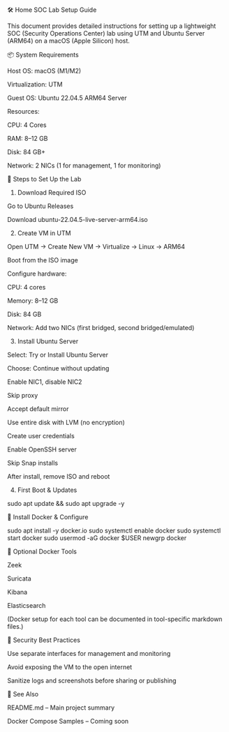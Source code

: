 🛠️ Home SOC Lab Setup Guide

This document provides detailed instructions for setting up a lightweight SOC (Security Operations Center) lab using UTM and Ubuntu Server (ARM64) on a macOS (Apple Silicon) host.

📦 System Requirements

Host OS: macOS (M1/M2)

Virtualization: UTM

Guest OS: Ubuntu 22.04.5 ARM64 Server

Resources:

CPU: 4 Cores

RAM: 8–12 GB

Disk: 84 GB+

Network: 2 NICs (1 for management, 1 for monitoring)

🔧 Steps to Set Up the Lab

1. Download Required ISO

Go to Ubuntu Releases

Download ubuntu-22.04.5-live-server-arm64.iso

2. Create VM in UTM

Open UTM → Create New VM → Virtualize → Linux → ARM64

Boot from the ISO image

Configure hardware:

CPU: 4 cores

Memory: 8–12 GB

Disk: 84 GB

Network: Add two NICs (first bridged, second bridged/emulated)

3. Install Ubuntu Server

Select: Try or Install Ubuntu Server

Choose: Continue without updating

Enable NIC1, disable NIC2

Skip proxy

Accept default mirror

Use entire disk with LVM (no encryption)

Create user credentials

Enable OpenSSH server

Skip Snap installs

After install, remove ISO and reboot

4. First Boot & Updates

sudo apt update && sudo apt upgrade -y

🐳 Install Docker & Configure

sudo apt install -y docker.io
sudo systemctl enable docker
sudo systemctl start docker
sudo usermod -aG docker $USER
newgrp docker

🚀 Optional Docker Tools

Zeek

Suricata

Kibana

Elasticsearch

(Docker setup for each tool can be documented in tool-specific markdown files.)

🔐 Security Best Practices

Use separate interfaces for management and monitoring

Avoid exposing the VM to the open internet

Sanitize logs and screenshots before sharing or publishing

📎 See Also

README.md – Main project summary

Docker Compose Samples – Coming soon
